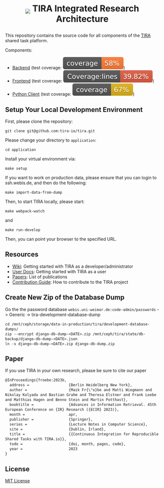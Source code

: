 <h1 align="center"><p><img src="http://assets.tira.io/tira-icons/tira-logo-32px-white.png" style="vertical-align:bottom"> TIRA Integrated Research Architecture </p>
</h1>

This repository contains the source code for all components of the [TIRA](https://www.tira.io) shared task platform.

Components:

- [Backend](application) (test coverage: ![test coverage backend](application/test/test-coverage/coverage.svg))
- [Frontend](application/src/tira/frontend-vuetify) (test coverage: ![Coverage of the frontend](application/src/tira/frontend-vuetify/coverage/badge-lines.svg))
- [Python Client](python-client) (test coverage: ![Coverage of the python client](python-client/tests/test-coverage/coverage.svg))


## Setup Your Local Development Environment

First, please clone the repository:
```
git clone git@github.com:tira-io/tira.git
```

Please change your directory to `application`:
```
cd application
```

Install your virtual environment via:
```
make setup
```

If you want to work on production data, please ensure that you can login to ssh.webis.de, and then do the following:

```
make import-data-from-dump
```

Then, to start TIRA locally, please start:

```
make webpack-watch
```

and 

```
make run-develop
```

Then, you can point your browser to the specified URL.

## Resources
* [Wiki](../../wiki): Getting started with TIRA as a developer/administrator
* [User Docs](https://www.tira.io/t/getting-started/1364): Getting started with TIRA as a user
* [Papers](https://webis.de/publications.html?q=tira): List of publications
* [Contribution Guide](CONTRIBUTING.md): How to contribute to the TIRA project

## Create New Zip of the Database Dump

Go the the password database `webis.uni-weimar.de:code-admin/passwords` -> Generic -> tira-development-database-dump

```
cd /mnt/ceph/storage/data-in-production/tira/development-database-dumps/
zip --encrypt django-db-dump-<DATE>.zip /mnt/ceph/tira/state/db-backup/django-db-dump-<DATE>.json
ln -s django-db-dump-<DATE>.zip django-db-dump.zip
```

## Paper

If you use TIRA in your own research, please be sure to cite our paper

```
@InProceedings{froebe:2023b,
  address =                  {Berlin Heidelberg New York},
  author =                   {Maik Fr{\"o}be and Matti Wiegmann and Nikolay Kolyada and Bastian Grahm and Theresa Elstner and Frank Loebe and Matthias Hagen and Benno Stein and Martin Potthast},
  booktitle =                {Advances in Information Retrieval. 45th European Conference on {IR} Research ({ECIR} 2023)},
  month =                    apr,
  publisher =                {Springer},
  series =                   {Lecture Notes in Computer Science},
  site =                     {Dublin, Irland},
  title =                    {{Continuous Integration for Reproducible Shared Tasks with TIRA.io}},
  todo =                     {doi, month, pages, code},
  year =                     2023
}
```
## License

[MIT License](LICENSE)
